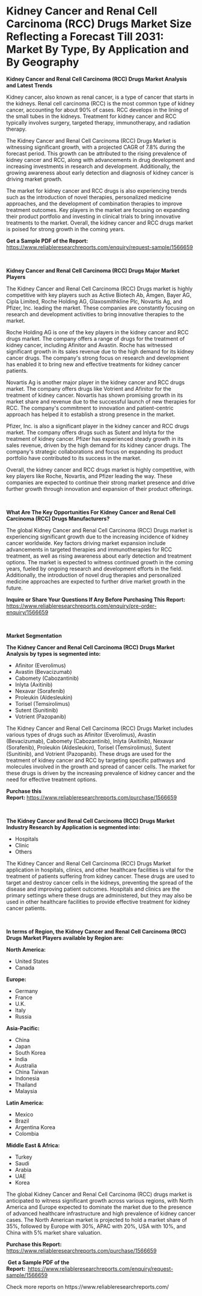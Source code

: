 <p><h1>Kidney Cancer and Renal Cell Carcinoma (RCC) Drugs Market Size Reflecting a Forecast Till 2031: Market By Type, By Application and By Geography</h1></p><p><strong>Kidney Cancer and Renal Cell Carcinoma (RCC) Drugs Market Analysis and Latest Trends</strong></p>
<p><p>Kidney cancer, also known as renal cancer, is a type of cancer that starts in the kidneys. Renal cell carcinoma (RCC) is the most common type of kidney cancer, accounting for about 90% of cases. RCC develops in the lining of the small tubes in the kidneys. Treatment for kidney cancer and RCC typically involves surgery, targeted therapy, immunotherapy, and radiation therapy.</p><p>The Kidney Cancer and Renal Cell Carcinoma (RCC) Drugs Market is witnessing significant growth, with a projected CAGR of 7.8% during the forecast period. This growth can be attributed to the rising prevalence of kidney cancer and RCC, along with advancements in drug development and increasing investments in research and development. Additionally, the growing awareness about early detection and diagnosis of kidney cancer is driving market growth.</p><p>The market for kidney cancer and RCC drugs is also experiencing trends such as the introduction of novel therapies, personalized medicine approaches, and the development of combination therapies to improve treatment outcomes. Key players in the market are focusing on expanding their product portfolio and investing in clinical trials to bring innovative treatments to the market. Overall, the kidney cancer and RCC drugs market is poised for strong growth in the coming years.</p></p>
<p><strong>Get a Sample PDF of the Report:&nbsp;</strong> <a href="https://www.reliableresearchreports.com/enquiry/request-sample/1566659">https://www.reliableresearchreports.com/enquiry/request-sample/1566659</a></p>
<p>&nbsp;</p>
<p><strong>Kidney Cancer and Renal Cell Carcinoma (RCC) Drugs Major Market Players</strong></p>
<p><p>The Kidney Cancer and Renal Cell Carcinoma (RCC) Drugs market is highly competitive with key players such as Active Biotech Ab, Amgen, Bayer AG, Cipla Limited, Roche Holding AG, Glaxosmithkline Plc, Novartis Ag, and Pfizer, Inc. leading the market. These companies are constantly focusing on research and development activities to bring innovative therapies to the market.</p><p>Roche Holding AG is one of the key players in the kidney cancer and RCC drugs market. The company offers a range of drugs for the treatment of kidney cancer, including Afinitor and Avastin. Roche has witnessed significant growth in its sales revenue due to the high demand for its kidney cancer drugs. The company's strong focus on research and development has enabled it to bring new and effective treatments for kidney cancer patients.</p><p>Novartis Ag is another major player in the kidney cancer and RCC drugs market. The company offers drugs like Votrient and Afinitor for the treatment of kidney cancer. Novartis has shown promising growth in its market share and revenue due to the successful launch of new therapies for RCC. The company's commitment to innovation and patient-centric approach has helped it to establish a strong presence in the market.</p><p>Pfizer, Inc. is also a significant player in the kidney cancer and RCC drugs market. The company offers drugs such as Sutent and Inlyta for the treatment of kidney cancer. Pfizer has experienced steady growth in its sales revenue, driven by the high demand for its kidney cancer drugs. The company's strategic collaborations and focus on expanding its product portfolio have contributed to its success in the market.</p><p>Overall, the kidney cancer and RCC drugs market is highly competitive, with key players like Roche, Novartis, and Pfizer leading the way. These companies are expected to continue their strong market presence and drive further growth through innovation and expansion of their product offerings.</p></p>
<p>&nbsp;</p>
<p><strong>What Are The Key Opportunities For Kidney Cancer and Renal Cell Carcinoma (RCC) Drugs Manufacturers?</strong></p>
<p><p>The global Kidney Cancer and Renal Cell Carcinoma (RCC) Drugs market is experiencing significant growth due to the increasing incidence of kidney cancer worldwide. Key factors driving market expansion include advancements in targeted therapies and immunotherapies for RCC treatment, as well as rising awareness about early detection and treatment options. The market is expected to witness continued growth in the coming years, fueled by ongoing research and development efforts in the field. Additionally, the introduction of novel drug therapies and personalized medicine approaches are expected to further drive market growth in the future.</p></p>
<p><strong>Inquire or Share Your Questions If Any Before Purchasing This Report:</strong> <a href="https://www.reliableresearchreports.com/enquiry/pre-order-enquiry/1566659">https://www.reliableresearchreports.com/enquiry/pre-order-enquiry/1566659</a></p>
<p>&nbsp;</p>
<p><strong>Market Segmentation</strong></p>
<p><strong>The Kidney Cancer and Renal Cell Carcinoma (RCC) Drugs Market Analysis by types is segmented into:</strong></p>
<p><ul><li>Afinitor (Everolimus)</li><li>Avastin (Bevacizumab)</li><li>Cabomety (Cabozantinib)</li><li>Inlyta (Axitinib)</li><li>Nexavar (Sorafenib)</li><li>Proleukin (Aldesleukin)</li><li>Torisel (Temsirolimus)</li><li>Sutent (Sunitinib)</li><li>Votrient (Pazopanib)</li></ul></p>
<p><p>The Kidney Cancer and Renal Cell Carcinoma (RCC) Drugs Market includes various types of drugs such as Afinitor (Everolimus), Avastin (Bevacizumab), Cabomety (Cabozantinib), Inlyta (Axitinib), Nexavar (Sorafenib), Proleukin (Aldesleukin), Torisel (Temsirolimus), Sutent (Sunitinib), and Votrient (Pazopanib). These drugs are used for the treatment of kidney cancer and RCC by targeting specific pathways and molecules involved in the growth and spread of cancer cells. The market for these drugs is driven by the increasing prevalence of kidney cancer and the need for effective treatment options.</p></p>
<p><strong>Purchase this Report:&nbsp;</strong><a href="https://www.reliableresearchreports.com/purchase/1566659">https://www.reliableresearchreports.com/purchase/1566659</a></p>
<p>&nbsp;</p>
<p><strong>The Kidney Cancer and Renal Cell Carcinoma (RCC) Drugs Market Industry Research by Application is segmented into:</strong></p>
<p><ul><li>Hospitals</li><li>Clinic</li><li>Others</li></ul></p>
<p><p>The Kidney Cancer and Renal Cell Carcinoma (RCC) Drugs Market application in hospitals, clinics, and other healthcare facilities is vital for the treatment of patients suffering from kidney cancer. These drugs are used to target and destroy cancer cells in the kidneys, preventing the spread of the disease and improving patient outcomes. Hospitals and clinics are the primary settings where these drugs are administered, but they may also be used in other healthcare facilities to provide effective treatment for kidney cancer patients.</p></p>
<p>&nbsp;</p>
<p><strong>In terms of Region, the Kidney Cancer and Renal Cell Carcinoma (RCC) Drugs Market Players available by Region are:</strong></p>
<p>
    <p> <strong> North America: </strong>
        <ul>
            <li>United States</li>
            <li>Canada</li>
        </ul>
        </p> 
    <p> <strong> Europe: </strong>
        <ul>
            <li>Germany</li>
            <li>France</li>
            <li>U.K.</li>
            <li>Italy</li>
            <li>Russia</li>
        </ul>
        </p> 
    <p> <strong> Asia-Pacific: </strong>
        <ul>
            <li>China</li>
            <li>Japan</li>
            <li>South Korea</li>
            <li>India</li>
            <li>Australia</li>
            <li>China Taiwan</li>
            <li>Indonesia</li>
            <li>Thailand</li>
            <li>Malaysia</li>
        </ul>
        </p> 
    <p> <strong> Latin America: </strong>
        <ul>
            <li>Mexico</li>
            <li>Brazil</li>
            <li>Argentina Korea</li>
            <li>Colombia</li>
        </ul>
        </p> 
    <p> <strong> Middle East & Africa: </strong>
        <ul>
            <li>Turkey</li>
            <li>Saudi</li>
            <li>Arabia</li>
            <li>UAE</li>
            <li>Korea</li>
        </ul>
    </p>
    </p>
<p><p>The global Kidney Cancer and Renal Cell Carcinoma (RCC) drugs market is anticipated to witness significant growth across various regions, with North America and Europe expected to dominate the market due to the presence of advanced healthcare infrastructure and high prevalence of kidney cancer cases. The North American market is projected to hold a market share of 35%, followed by Europe with 30%, APAC with 20%, USA with 10%, and China with 5% market share valuation.</p></p>
<p><strong>Purchase this Report: </strong><a href="https://www.reliableresearchreports.com/purchase/1566659">https://www.reliableresearchreports.com/purchase/1566659</a></p>
<p>&nbsp;<strong>Get a Sample PDF of the Report:&nbsp;&nbsp;</strong><a href="https://www.reliableresearchreports.com/enquiry/request-sample/1566659">https://www.reliableresearchreports.com/enquiry/request-sample/1566659</a></p>
<p><strong></strong></p>
<p>Check more reports on https://www.reliableresearchreports.com/</p>